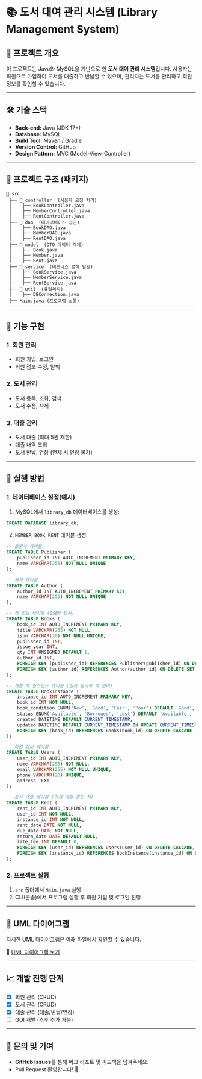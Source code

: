 # 📚 도서 대여 관리 시스템 (Library Management System)

## 📌 프로젝트 개요
이 프로젝트는 Java와 MySQL을 기반으로 한 **도서 대여 관리 시스템**입니다.
사용자는 회원으로 가입하여 도서를 대출하고 반납할 수 있으며,
관리자는 도서를 관리하고 회원 정보를 확인할 수 있습니다.

---

## 🛠️ 기술 스택
- **Back-end:** Java (JDK 17+)
- **Database:** MySQL
- **Build Tool:** Maven / Gradle
- **Version Control:** GitHub
- **Design Pattern:** MVC (Model-View-Controller)

---

## 📂 프로젝트 구조 (패키지)
```
📂 src
 ├── 📂 controller  (사용자 요청 처리)
 │    ├── BookController.java    
 │    ├── MemberController.java  
 │    ├── RentController.java    
 ├── 📂 dao  (데이터베이스 접근)
 │    ├── BookDAO.java    
 │    ├── MemberDAO.java  
 │    ├── RentDAO.java    
 ├── 📂 model  (DTO 데이터 객체)
 │    ├── Book.java    
 │    ├── Member.java  
 │    ├── Rent.java    
 ├── 📂 service  (비즈니스 로직 담당)
 │    ├── BookService.java    
 │    ├── MemberService.java  
 │    ├── RentService.java    
 ├── 📂 util  (유틸리티)
 │    ├── DBConnection.java  
 ├── Main.java (프로그램 실행)
```

---

## 🚀 기능 구현
### **1. 회원 관리**
- 회원 가입, 로그인
- 회원 정보 수정, 탈퇴

### **2. 도서 관리**
- 도서 등록, 조회, 검색
- 도서 수정, 삭제

### **3. 대출 관리**
- 도서 대출 (최대 5권 제한)
- 대출 내역 조회
- 도서 반납, 연장 (연체 시 연장 불가)

---

## 🔧 실행 방법
### **1. 데이터베이스 설정(예시)**
1. MySQL에서 `library_db` 데이터베이스를 생성:
```sql
CREATE DATABASE library_db;
```
2. `MEMBER`, `BOOK`, `RENT` 테이블 생성:
```sql
-- 출판사 테이블
CREATE TABLE Publisher (
    publisher_id INT AUTO_INCREMENT PRIMARY KEY,
    name VARCHAR(255) NOT NULL UNIQUE
);

-- 저자 테이블
CREATE TABLE Author (
    author_id INT AUTO_INCREMENT PRIMARY KEY,
    name VARCHAR(255) NOT NULL UNIQUE
);

-- 책 정보 테이블 (ISBN 단위)
CREATE TABLE Books (
    book_id INT AUTO_INCREMENT PRIMARY KEY,
    title VARCHAR(255) NOT NULL,
    isbn VARCHAR(20) NOT NULL UNIQUE,
    publisher_id INT,
    issue_year INT,
    qty INT UNSIGNED DEFAULT 1,
    author_id INT,
    FOREIGN KEY (publisher_id) REFERENCES Publisher(publisher_id) ON DELETE SET NULL,
    FOREIGN KEY (author_id) REFERENCES Author(author_id) ON DELETE SET NULL
);

-- 개별 책 인스턴스 테이블 (실제 물리적 책 관리)
CREATE TABLE BookInstance (
    instance_id INT AUTO_INCREMENT PRIMARY KEY,
    book_id INT NOT NULL,
    book_condition ENUM('New', 'Good', 'Fair', 'Poor') DEFAULT 'Good',
    status ENUM('Available', 'Borrowed', 'Lost') DEFAULT 'Available',
    created DATETIME DEFAULT CURRENT_TIMESTAMP,
    updated DATETIME DEFAULT CURRENT_TIMESTAMP ON UPDATE CURRENT_TIMESTAMP,
    FOREIGN KEY (book_id) REFERENCES Books(book_id) ON DELETE CASCADE
);

-- 회원 정보 테이블
CREATE TABLE Users (
    user_id INT AUTO_INCREMENT PRIMARY KEY,
    name VARCHAR(255) NOT NULL,
    email VARCHAR(255) NOT NULL UNIQUE,
    phone VARCHAR(20) UNIQUE,
    address TEXT
);

-- 도서 대출 테이블 (현재 대출 중인 책)
CREATE TABLE Rent (
    rent_id INT AUTO_INCREMENT PRIMARY KEY,
    user_id INT NOT NULL,
    instance_id INT NOT NULL,
    rent_date DATE NOT NULL,
    due_date DATE NOT NULL,
    return_date DATE DEFAULT NULL,
    late_fee INT DEFAULT 0,
    FOREIGN KEY (user_id) REFERENCES Users(user_id) ON DELETE CASCADE,
    FOREIGN KEY (instance_id) REFERENCES BookInstance(instance_id) ON DELETE CASCADE
);
```

### **2. 프로젝트 실행**
1. `src` 폴더에서 `Main.java` 실행
2. CLI(콘솔)에서 프로그램 실행 후 회원 가입 및 로그인 진행

---

## 📌 UML 다이어그램
자세한 UML 다이어그램은 아래 파일에서 확인할 수 있습니다:

📄 [UML 다이어그램 보기](./library_management_uml.md)

---

## 📈 개발 진행 단계
- [x] 회원 관리 (CRUD)
- [x] 도서 관리 (CRUD)
- [x] 대출 관리 (대출/반납/연장)
- [ ] GUI 개발 (추후 추가 가능)

---

## 📩 문의 및 기여
- **GitHub Issues**를 통해 버그 리포트 및 피드백을 남겨주세요.
- Pull Request 환영합니다! 🎉


